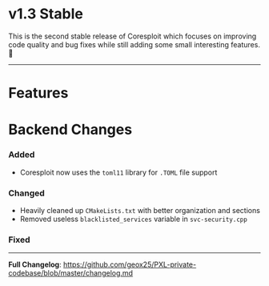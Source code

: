 # v1.3 Stable
This is the second stable release of Coresploit which focuses on improving code quality and bug fixes while still adding some small interesting features. :tada:

---
# Features



# Backend Changes

### Added

- Coresploit now uses the `toml11` library for `.TOML` file support
### Changed

- Heavily cleaned up `CMakeLists.txt` with better organization and sections
- Removed useless `blacklisted_services` variable in `svc-security.cpp`

### Fixed

---

**Full Changelog**: https://github.com/geox25/PXL-private-codebase/blob/master/changelog.md
